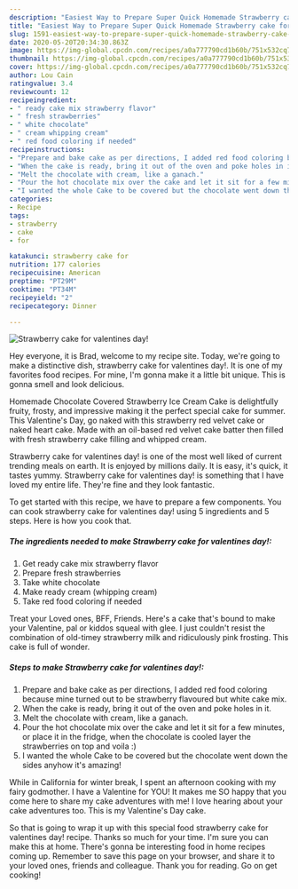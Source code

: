 ```yaml
---
description: "Easiest Way to Prepare Super Quick Homemade Strawberry cake for valentines day!"
title: "Easiest Way to Prepare Super Quick Homemade Strawberry cake for valentines day!"
slug: 1591-easiest-way-to-prepare-super-quick-homemade-strawberry-cake-for-valentines-day
date: 2020-05-20T20:34:30.863Z
image: https://img-global.cpcdn.com/recipes/a0a777790cd1b60b/751x532cq70/strawberry-cake-for-valentines-day-recipe-main-photo.jpg
thumbnail: https://img-global.cpcdn.com/recipes/a0a777790cd1b60b/751x532cq70/strawberry-cake-for-valentines-day-recipe-main-photo.jpg
cover: https://img-global.cpcdn.com/recipes/a0a777790cd1b60b/751x532cq70/strawberry-cake-for-valentines-day-recipe-main-photo.jpg
author: Lou Cain
ratingvalue: 3.4
reviewcount: 12
recipeingredient:
- " ready cake mix strawberry flavor"
- " fresh strawberries"
- " white chocolate"
- " cream whipping cream"
- " red food coloring if needed"
recipeinstructions:
- "Prepare and bake cake as per directions, I added red food coloring because mine turned out to be strawberry flavoured but white cake mix."
- "When the cake is ready, bring it out of the oven and poke holes in it."
- "Melt the chocolate with cream, like a ganach."
- "Pour the hot chocolate mix over the cake and let it sit for a few minutes, or place it in the fridge, when the chocolate is cooled layer the strawberries on top and voila :)"
- "I wanted the whole Cake to be covered but the chocolate went down the sides anyhow it&#39;s amazing!"
categories:
- Recipe
tags:
- strawberry
- cake
- for

katakunci: strawberry cake for 
nutrition: 177 calories
recipecuisine: American
preptime: "PT29M"
cooktime: "PT34M"
recipeyield: "2"
recipecategory: Dinner

---
```



![Strawberry cake for valentines day!](https://img-global.cpcdn.com/recipes/a0a777790cd1b60b/751x532cq70/strawberry-cake-for-valentines-day-recipe-main-photo.jpg)

Hey everyone, it is Brad, welcome to my recipe site. Today, we're going to make a distinctive dish, strawberry cake for valentines day!. It is one of my favorites food recipes. For mine, I'm gonna make it a little bit unique. This is gonna smell and look delicious.

Homemade Chocolate Covered Strawberry Ice Cream Cake is delightfully fruity, frosty, and impressive making it the perfect special cake for summer. This Valentine&#39;s Day, go naked with this strawberry red velvet cake or naked heart cake. Made with an oil-based red velvet cake batter then filled with fresh strawberry cake filling and whipped cream.

Strawberry cake for valentines day! is one of the most well liked of current trending meals on earth. It is enjoyed by millions daily. It is easy, it's quick, it tastes yummy. Strawberry cake for valentines day! is something that I have loved my entire life. They're fine and they look fantastic.


To get started with this recipe, we have to prepare a few components. You can cook strawberry cake for valentines day! using 5 ingredients and 5 steps. Here is how you cook that.

<!--inarticleads1-->

##### The ingredients needed to make Strawberry cake for valentines day!:

1. Get  ready cake mix strawberry flavor
1. Prepare  fresh strawberries
1. Take  white chocolate
1. Make ready  cream (whipping cream)
1. Take  red food coloring if needed


Treat your Loved ones, BFF, Friends. Here&#39;s a cake that&#39;s bound to make your Valentine, pal or kiddos squeal with glee. I just couldn&#39;t resist the combination of old-timey strawberry milk and ridiculously pink frosting. This cake is full of wonder. 

<!--inarticleads2-->

##### Steps to make Strawberry cake for valentines day!:

1. Prepare and bake cake as per directions, I added red food coloring because mine turned out to be strawberry flavoured but white cake mix.
1. When the cake is ready, bring it out of the oven and poke holes in it.
1. Melt the chocolate with cream, like a ganach.
1. Pour the hot chocolate mix over the cake and let it sit for a few minutes, or place it in the fridge, when the chocolate is cooled layer the strawberries on top and voila :)
1. I wanted the whole Cake to be covered but the chocolate went down the sides anyhow it&#39;s amazing!


While in California for winter break, I spent an afternoon cooking with my fairy godmother. I have a Valentine for YOU! It makes me SO happy that you come here to share my cake adventures with me! I love hearing about your cake adventures too. This is my Valentine&#39;s Day cake. 

So that is going to wrap it up with this special food strawberry cake for valentines day! recipe. Thanks so much for your time. I'm sure you can make this at home. There's gonna be interesting food in home recipes coming up. Remember to save this page on your browser, and share it to your loved ones, friends and colleague. Thank you for reading. Go on get cooking!
